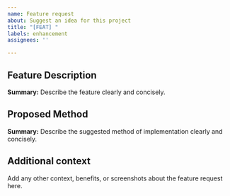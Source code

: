 ```yaml
---
name: Feature request
about: Suggest an idea for this project
title: "[FEAT] "
labels: enhancement
assignees: ''

---
```


## Feature Description

**Summary:**
Describe the feature clearly and concisely.

## Proposed Method

**Summary:**
Describe the suggested method of implementation clearly and concisely.

## Additional context
Add any other context, benefits, or screenshots about the feature request here.
